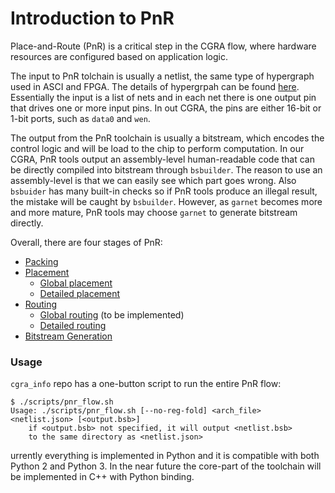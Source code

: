 # Introduction to PnR
Place-and-Route (PnR) is a critical step in the CGRA flow, where hardware
resources are configured based on application logic.

The input to PnR tolchain is usually a netlist, the same type of hypergraph
used in ASCI and FPGA. The details of hypergrpah can be found
[here](https://en.wikipedia.org/wiki/Hypergraph). Essentially the input is a
list of nets and in each net there is one output pin that drives one or more
input pins. In out CGRA, the pins are either 16-bit or 1-bit ports, such as
`data0` and `wen`.

The output from the PnR toolchain is usually a bitstream, which encodes the
control logic and will be load to the chip to perform computation. In our
CGRA, PnR tools output an assembly-level human-readable code that can be
directly compiled into bitstream through `bsbuilder`. The reason to use an
assembly-level is that we can easily see which part goes wrong. Also `bsbuider`
has many built-in checks so if PnR tools produce an illegal result, the mistake
will be caught by `bsbuilder`. However, as `garnet` becomes more and more
mature, PnR tools may choose `garnet` to generate bitstream directly.

Overall, there are four stages of PnR:
- [Packing](packing.md)
- [Placement](placement.md)
  - [Global placement](global-placement.md)
  - [Detailed placement](detailed-placement.md)
- [Routing](routing.md)
  - [Global routing](global-routing.md) (to be implemented)
  - [Detailed routing](detailed-routing.md)
- [Bitstream Generation](bitstream-gen.md)

### Usage
`cgra_info` repo has a one-button script to run the entire PnR flow:
```
$ ./scripts/pnr_flow.sh
Usage: ./scripts/pnr_flow.sh [--no-reg-fold] <arch_file> <netlist.json> [<output.bsb>]
    if <output.bsb> not specified, it will output <netlist.bsb>
    to the same directory as <netlist.json>
```

urrently everything is implemented in Python and it is compatible with both
Python 2 and Python 3. In the near future the core-part of the toolchain will
be implemented in C++ with Python binding.
